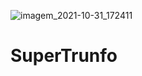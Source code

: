 ![imagem_2021-10-31_172411](https://user-images.githubusercontent.com/80359142/139600076-4e3237ba-6d85-4821-9eb0-7936666c7974.png)
# SuperTrunfo
